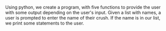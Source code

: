 Using python, we create a program, with five functions to provide the user with some output depending on the user's input. Given a list with names, a user is prompted to enter the name of their crush. If the name is in our 
list, we print some statements to the user.
